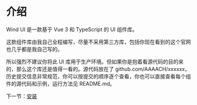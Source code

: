 # 介绍

Wind UI 是一款基于 Vue 3 和 TypeScript 的 UI 组件库。

这款组件库由我自己全程编写，尽量不采用第三方库，包括你现在看到的这个官网也几乎都是我自己写的。

所以强烈不建议你将此 UI 库用于生产环境。但如果你是抱着看源代码的目的来的，那么这个库还是值得一看的。源代码放在了 github.com/AAAACH/xxxxxx，历史提交信息非常规范，你可以按提交的顺序逐个查看，你也可以直接查看每个组件的源代码和示例，运行方法见 README.md。

下一节：[安装](#/doc/install)